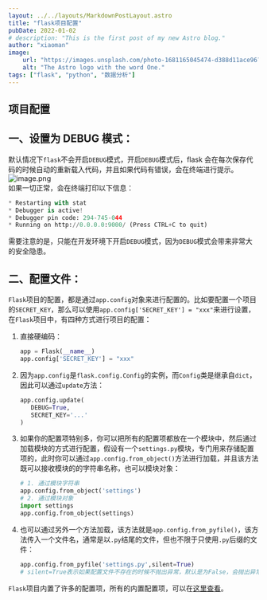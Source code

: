 ```yaml
---
layout: ../../layouts/MarkdownPostLayout.astro
title: "flask项目配置"
pubDate: 2022-01-02
# description: "This is the first post of my new Astro blog."
author: "xiaoman"
image:
    url: "https://images.unsplash.com/photo-1681165045474-d388d11ace96?ixlib=rb-4.0.3&ixid=MnwxMjA3fDB8MHxwaG90by1wYWdlfHx8fGVufDB8fHx8&auto=format&fit=crop&w=1771&q=80"
    alt: "The Astro logo with the word One."
tags: ["flask", "python", "数据分析"]
---
```


## 项目配置

## 一、设置为 DEBUG 模式：

默认情况下`flask`不会开启`DEBUG`模式，开启`DEBUG`模式后，flask 会在每次保存代码的时候自动的重新载入代码，并且如果代码有错误，会在终端进行提示。  
![image.png](https://www.zlkt.net/media/course/2UZz2JSDySff5o8CPeqPRN.png)  
如果一切正常，会在终端打印以下信息：

```python
* Restarting with stat
* Debugger is active!
* Debugger pin code: 294-745-044
* Running on http://0.0.0.0:9000/ (Press CTRL+C to quit)

```

需要注意的是，只能在开发环境下开启`DEBUG`模式，因为`DEBUG`模式会带来非常大的安全隐患。

## 二、配置文件：

`Flask`项目的配置，都是通过`app.config`对象来进行配置的。比如要配置一个项目的`SECRET_KEY`，那么可以使用`app.config['SECRET_KEY'] = "xxx"`来进行设置，在`Flask`项目中，有四种方式进行项目的配置：

1.  直接硬编码：

    ```python
    app = Flask(__name__)
    app.config['SECRET_KEY'] = "xxx"

    ```

2.  因为`app.config`是`flask.config.Config`的实例，而`Config`类是继承自`dict`，因此可以通过`update`方法：

    ```python
    app.config.update(
       DEBUG=True,
       SECRET_KEY='...'
    )

    ```

3.  如果你的配置项特别多，你可以把所有的配置项都放在一个模块中，然后通过加载模块的方式进行配置，假设有一个`settings.py`模块，专门用来存储配置项的，此时你可以通过`app.config.from_object()`方法进行加载，并且该方法既可以接收模块的的字符串名称，也可以模块对象：

    ```python
    # 1. 通过模块字符串
    app.config.from_object('settings')
    # 2. 通过模块对象
    import settings
    app.config.from_object(settings)

    ```

4.  也可以通过另外一个方法加载，该方法就是`app.config.from_pyfile()`，该方法传入一个文件名，通常是以`.py`结尾的文件，但也不限于只使用`.py`后缀的文件：

    ```python
    app.config.from_pyfile('settings.py',silent=True)
    # silent=True表示如果配置文件不存在的时候不抛出异常，默认是为False，会抛出异常。
    ```

`Flask`项目内置了许多的配置项，所有的内置配置项，可以在[这里查看](https://flask.palletsprojects.com/en/2.0.x/config/)。

